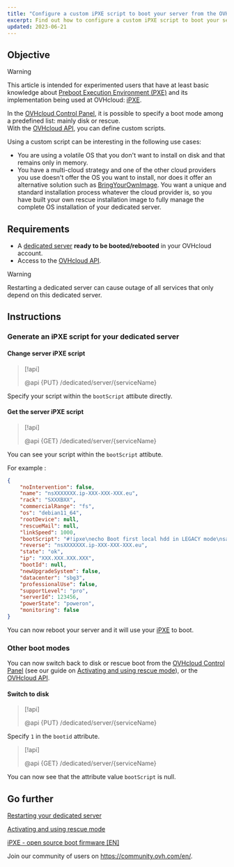 ```yaml
---
title: "Configure a custom iPXE script to boot your server from the OVHcloud API"
excerpt: Find out how to configure a custom iPXE script to boot your server from the OVHcloud API
updated: 2023-06-21
---
```


## Objective

> [!warning]
>
> This article is intended for experimented users that have at least basic knowledge about [Preboot Execution Environment (PXE)](https://en.wikipedia.org/wiki/Preboot_Execution_Environment) and its implementation being used at OVHcloud: [iPXE](https://ipxe.org/).
>

In the [OVHcloud Control Panel](https://www.ovh.com/auth/?action=gotomanager&from=https://www.ovh.ie/&ovhSubsidiary=ie), it is possible to specify a boot mode among a predefined list: mainly disk or rescue.<br>
With the [OVHcloud API](https://api.ovh.com/), you can define custom scripts.

Using a custom script can be interesting in the following use cases:

- You are using a volatile OS that you don't want to install on disk and that remains only in memory.
- You have a multi-cloud strategy and one of the other cloud providers you use doesn't offer the OS you want to install, nor does it offer an alternative solution such as [BringYourOwnImage](/pages/cloud/dedicated/bring-your-own-image/). You want a unique and standard installation process whatever the cloud provider is, so you have built your own rescue installation image to fully manage the complete OS installation of your dedicated server.

## Requirements

- A [dedicated server](https://www.ovhcloud.com/en-ie/bare-metal/) **ready to be booted/rebooted** in your OVHcloud account.
- Access to the [OVHcloud API](https://api.ovh.com/).

> [!warning]
>
> Restarting a dedicated server can cause outage of all services that only depend on this dedicated server.
>

## Instructions

### Generate an iPXE script for your dedicated server <a name="manageIpxeScript"></a>

#### Change server iPXE script <a name="changeIpxeScript"></a>

> [!api]
>
> @api {PUT} /dedicated/server/{serviceName}
>

Specify your script within the `bootScript` attibute directly.

#### Get the server iPXE script <a name="getIpxeScript"></a>

> [!api]
>
> @api {GET} /dedicated/server/{serviceName}
>

You can see your script within the `bootScript` attibute.

For example :

```json
{
    "noIntervention": false,
    "name": "nsXXXXXXX.ip-XXX-XXX-XXX.eu",
    "rack": "SXXXBXX",
    "commercialRange": "fs",
    "os": "debian11_64",
    "rootDevice": null,
    "rescueMail": null,
    "linkSpeed": 1000,
    "bootScript": "#!ipxe\necho Boot first local hdd in LEGACY mode\nsanboot --no-describe --drive 0x80\nexit 1\n",
    "reverse": "nsXXXXXXX.ip-XXX-XXX-XXX.eu",
    "state": "ok",
    "ip": "XXX.XXX.XXX.XXX",
    "bootId": null,
    "newUpgradeSystem": false,
    "datacenter": "sbg3",
    "professionalUse": false,
    "supportLevel": "pro",
    "serverId": 123456,
    "powerState": "poweron",
    "monitoring": false
}
```

You can now reboot your server and it will use your [iPXE](https://ipxe.org/) to boot.

### Other boot modes <a name="leaveIpxeScript"></a>

You can now switch back to disk or rescue boot from the [OVHcloud Control Panel](https://www.ovh.com/auth/?action=gotomanager&from=https://www.ovh.ie/&ovhSubsidiary=ie) (see our guide on [Activating and using rescue mode](/pages/cloud/dedicated/rescue_mode)), or the [OVHcloud API](https://api.ovh.com/).

#### Switch to disk <a name="switchToDisk"></a>

> [!api]
>
> @api {PUT} /dedicated/server/{serviceName}
>

Specify `1` in the `bootid` attribute.

> [!api]
>
> @api {GET} /dedicated/server/{serviceName}
>

You can now see that the attribute value `bootScript` is null.

## Go further <a name="gofurther"></a>

[Restarting your dedicated server](/pages/cloud/dedicated/getting-started-with-dedicated-server#reboot)

[Activating and using rescue mode](/pages/cloud/dedicated/rescue_mode)

[iPXE - open source boot firmware [EN]](https://ipxe.org/)

Join our community of users on <https://community.ovh.com/en/>.
